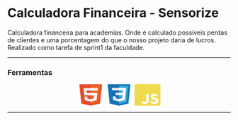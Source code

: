 # Calculadora Financeira - Sensorize
Calculadora financeira para academias. Onde é calculado possíveis perdas de clientes e uma porcentagem do que o nosso projeto daria de lucros. Realizado como tarefa de sprint1 da faculdade.

<hr>

### Ferramentas
<div align="center">
   <img align="center"  height="50" width="60" src="https://raw.githubusercontent.com/devicons/devicon/master/icons/html5/html5-original.svg">
  <img align="center"  height="50" width="60" src="https://raw.githubusercontent.com/devicons/devicon/master/icons/css3/css3-original.svg">
  <img align="center"  height="50" width="60" src="https://raw.githubusercontent.com/devicons/devicon/master/icons/javascript/javascript-plain.svg">
</div>

<hr>



